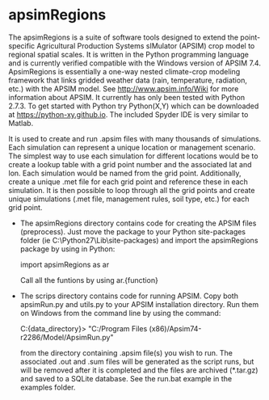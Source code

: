 apsimRegions
============

The apsimRegions is a suite of software tools designed to extend the point-specific Agricultural Production Systems sIMulator (APSIM) crop model to regional spatial scales. It is written in the  Python programming language and is currently verified compatible with the Windows version of APSIM 7.4. ApsimRegions is essentially a one-way nested climate-crop modeling framework that links gridded weather data (rain, temperature, radiation, etc.) with the APSIM model. See http://www.apsim.info/Wiki for more information about APSIM. It currently has only been tested with Python 2.7.3. To get started with Python try Python(X,Y) which can be downloaded at https://python-xy.github.io. The included Spyder IDE is very similar to Matlab.

It is used to create and run .apsim files with many thousands of simulations. Each simulation can represent a unique location or management scenario. The simplest way to use each simulation for different locations would be to create a lookup table with a grid point number and the associated lat and lon. Each simulation would be named from the grid point.  Additionally, create a unique .met file for each grid point and reference these in each simulation. It is then possible to loop through all the grid points and create unique simulations (.met file, management rules, soil type, etc.) for each grid point.

- The apsimRegions directory contains code for creating the APSIM files (preprocess). Just move the package to your Python site-packages folder (ie C:\Python27\Lib\site-packages) and import the apsimRegions package by using in Python:

  import apsimRegions as ar

  Call all the funtions by using ar.{function}

- The scrips directory contains code for running APSIM. Copy both apsimRun.py and utils.py to your APSIM installation directory. Run them on Windows from the command line by using the command:

  C:\{data_directory}> "C:/Program Files (x86)/Apsim74-r2286/Model/ApsimRun.py"
  
  from the directory containing .apsim file(s) you wish to run. The associated .out and .sum files will be generated as the script runs, but will be removed after it is completed and the files are archived (*.tar.gz) and saved to a SQLite database. See the run.bat example in the examples folder.

  
